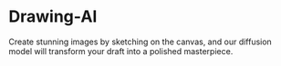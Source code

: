 # Drawing-AI
Create stunning images by sketching on the canvas, and our diffusion model will transform your draft into a polished masterpiece.
